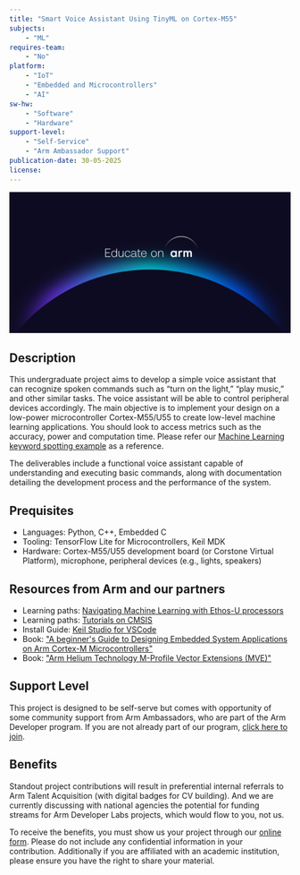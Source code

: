 ```yaml
---
title: "Smart Voice Assistant Using TinyML on Cortex-M55"
subjects:
    - "ML"
requires-team:
    - "No"
platform:
    - "IoT"
    - "Embedded and Microcontrollers"
    - "AI"
sw-hw:
    - "Software"
    - "Hardware"
support-level: 
    - "Self-Service"
    - "Arm Ambassador Support"
publication-date: 30-05-2025
license: 
---
```


![educate_on_arm](../../images/Educate_on_Arm_banner.png)


## Description
This undergraduate project aims to develop a simple voice assistant that can recognize spoken commands such as “turn on the light,” “play music,” and other similar tasks. The voice assistant will be able to control peripheral devices accordingly. The main objective is to implement your design on a low-power microcontroller Cortex-M55/U55 to create low-level machine learning applications. You should look to access metrics such as the accuracy, power and computation time. Please refer our [Machine Learning keyword spotting example](https://github.com/Arm-Examples/mlek-cmsis-pack-examples) as a reference. 

The deliverables include a functional voice assistant capable of understanding and executing basic commands, along with documentation detailing the development process and the performance of the system.

## Prequisites

- Languages: Python, C++, Embedded C
- Tooling: TensorFlow Lite for Microcontrollers, Keil MDK
- Hardware: Cortex-M55/U55 development board (or Corstone Virtual Platform), microphone, peripheral devices (e.g., lights, speakers)


## Resources from Arm and our partners

- Learning paths: [Navigating Machine Learning with Ethos-U processors](https://learn.arm.com/learning-paths/microcontrollers/nav-mlek/)
- Learning paths: [Tutorials on CMSIS](https://learn.arm.com/tag/cmsis/)
- Install Guide: [Keil Studio for VSCode](https://learn.arm.com/install-guides/keilstudio_vs/)
- Book: ["A beginner's Guide to Designing Embedded System Applications on Arm Cortex-M Microcontrollers"](https://www.arm.com/resources/education/books)
- Book: ["Arm Helium Technology M-Profile Vector Extensions (MVE)"](https://www.arm.com/resources/education/books)

## Support Level

This project is designed to be self-serve but comes with opportunity of some community support from Arm Ambassadors, who are part of the Arm Developer program. If you are not already part of our program, [click here to join](https://www.arm.com/resources/developer-program?#register).

## Benefits 

Standout project contributions will result in preferential internal referrals to Arm Talent Acquisition (with digital badges for CV building).  And we are currently discussing with national agencies the potential for funding streams for Arm Developer Labs projects, which would flow to you, not us.

To receive the benefits, you must show us your project through our [online form](https://forms.office.com/e/VZnJQLeRhD). Please do not include any confidential information in your contribution. Additionally if you are affiliated with an academic institution, please ensure you have the right to share your material.